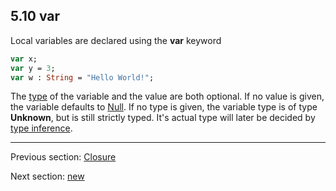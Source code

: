 ## 5.10 var

Local variables are declared using the **var** keyword
```haxe
var x;
var y = 3;
var w : String = "Hello World!";
```

The [type](2-Types.md) of the variable and the value are both optional.  If no value is given, the variable defaults to [Null](2.2-Nullability_of_Basic_Types.md).  If no type is given, the variable type is of type **Unknown**, but is still strictly typed. It's actual type will later be decided by [type inference](3.6-Type_Inference.md).

---

Previous section: [Closure](5.9-Closure.md)

Next section: [new](5.11-new.md)